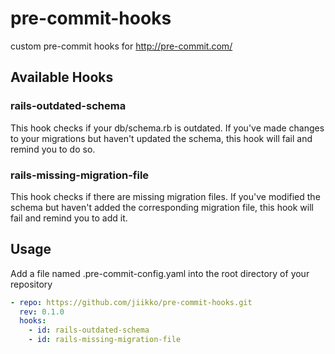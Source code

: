 # pre-commit-hooks
custom pre-commit hooks for http://pre-commit.com/

## Available Hooks

### rails-outdated-schema

This hook checks if your db/schema.rb  is outdated. If you've made changes to your migrations but haven't updated the schema, this hook will fail and remind you to do so.

### rails-missing-migration-file

This hook checks if there are missing migration files. If you've modified the schema but haven't added the corresponding migration file, this hook will fail and remind you to add it.

## Usage
Add a file named .pre-commit-config.yaml into the root directory of your repository

```yaml
- repo: https://github.com/jiikko/pre-commit-hooks.git
  rev: 0.1.0
  hooks:
    - id: rails-outdated-schema
    - id: rails-missing-migration-file
```
